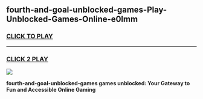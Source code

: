 
## fourth-and-goal-unblocked-games-Play-Unblocked-Games-Online-e0lmm
<h3>
<a href="https://premium76.site?title=fourth-and-goal-unblocked-games&ref=24A">CLICK TO PLAY</a></h3>
<hr>

<h3>
<a href="https://premium76.site?title=fourth-and-goal-unblocked-games&ref=24A">CLICK 2 PLAY</a>
  
</h3>

<a href="https://premium76.site?title=fourth-and-goal-unblocked-games&ref=24A"><img src="https://clearcache.store/games.png"></a>


**fourth-and-goal-unblocked-games games unblocked: Your Gateway to Fun and Accessible Online Gaming**
